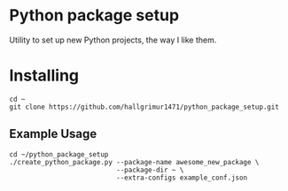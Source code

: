 # Python package setup

Utility to set up new Python projects, the way I like them.

# Installing

```
cd ~
git clone https://github.com/hallgrimur1471/python_package_setup.git
```

## Example Usage

```
cd ~/python_package_setup
./create_python_package.py --package-name awesome_new_package \
                           --package-dir ~ \
                           --extra-configs example_conf.json
```
